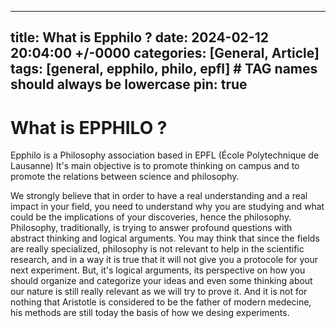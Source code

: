 
---
title: What is Epphilo ?
date: 2024-02-12 20:04:00 +/-0000
categories: [General, Article]
tags: [general, epphilo, philo, epfl]     # TAG names should always be lowercase
pin: true
---

# What is EPPHILO ?

Epphilo is a Philosophy association based in EPFL (École Polytechnique de Lausanne)
It's main objective is to promote thinking on campus and to promote the relations between science and philosophy. 

We strongly believe that in order to have a real understanding and a real impact in your field, you need to understand why you are studying and what could be the implications of your discoveries, hence the philosophy. 
Philosophy, traditionally, is trying to answer profound questions with abstract thinking and logical arguments. You may think that since the fields are really specialized, philosophy is not relevant to help in the scientific research, and in a way it is true that it will not give you a protocole for your next experiment. 
But, it's logical arguments, its perspective on how you should organize and categorize your ideas and even some thinking about our nature is still really relevant as we will try to prove it. 
And it is not for nothing that Aristotle is considered to be the father of modern medecine, his methods are still today the basis of how we desing experiments.

